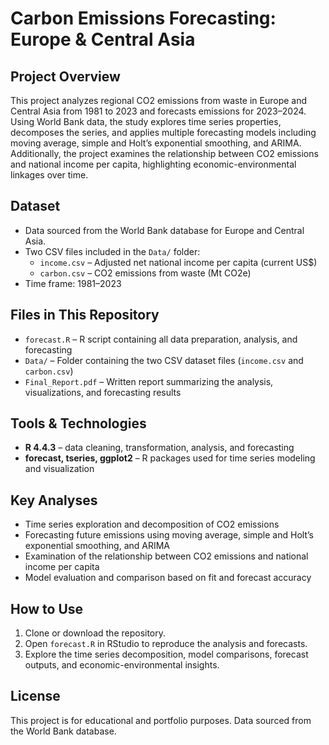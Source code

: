 # Carbon Emissions Forecasting: Europe & Central Asia

## Project Overview
This project analyzes regional CO2 emissions from waste in Europe and Central Asia from 1981 to 2023 and forecasts emissions for 2023–2024. Using World Bank data, the study explores time series properties, decomposes the series, and applies multiple forecasting models including moving average, simple and Holt’s exponential smoothing, and ARIMA. Additionally, the project examines the relationship between CO2 emissions and national income per capita, highlighting economic-environmental linkages over time.

## Dataset
- Data sourced from the World Bank database for Europe and Central Asia.  
- Two CSV files included in the `Data/` folder:
  - `income.csv` – Adjusted net national income per capita (current US$)  
  - `carbon.csv` – CO2 emissions from waste (Mt CO2e)  
- Time frame: 1981–2023  

## Files in This Repository
- `forecast.R` – R script containing all data preparation, analysis, and forecasting  
- `Data/` – Folder containing the two CSV dataset files (`income.csv` and `carbon.csv`)
- `Final_Report.pdf`  – Written report summarizing the analysis, visualizations, and forecasting results

## Tools & Technologies
- **R 4.4.3** – data cleaning, transformation, analysis, and forecasting  
- **forecast, tseries, ggplot2** – R packages used for time series modeling and visualization  

## Key Analyses
- Time series exploration and decomposition of CO2 emissions  
- Forecasting future emissions using moving average, simple and Holt’s exponential smoothing, and ARIMA  
- Examination of the relationship between CO2 emissions and national income per capita  
- Model evaluation and comparison based on fit and forecast accuracy  

## How to Use
1. Clone or download the repository.  
2. Open `forecast.R` in RStudio to reproduce the analysis and forecasts.  
3. Explore the time series decomposition, model comparisons, forecast outputs, and economic-environmental insights.  

## License
This project is for educational and portfolio purposes. Data sourced from the World Bank database.
